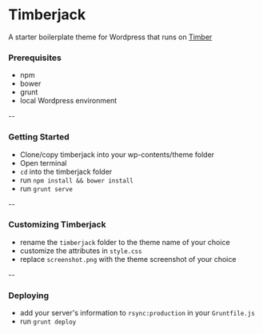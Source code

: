 # Timberjack
A starter boilerplate theme for Wordpress that runs on [Timber](https://github.com/jarednova/timber)

### Prerequisites
- npm
- bower
- grunt
- local Wordpress environment

--

### Getting Started
- Clone/copy timberjack into your wp-contents/theme folder
- Open terminal
- ```cd``` into the timberjack folder
- run ```npm install && bower install```
- run ```grunt serve```

--

### Customizing Timberjack
- rename the ```timberjack``` folder to the theme name of your choice
- customize the attributes in ```style.css```
- replace ```screenshot.png``` with the theme screenshot of your choice

--

### Deploying
- add your server's information to ```rsync:production``` in your ```Gruntfile.js```
- run ```grunt deploy```
